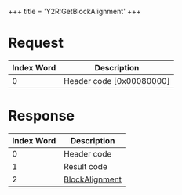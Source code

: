 +++
title = 'Y2R:GetBlockAlignment'
+++

# Request

| Index Word | Description                |
|------------|----------------------------|
| 0          | Header code \[0x00080000\] |

# Response

| Index Word | Description                                                 |
|------------|-------------------------------------------------------------|
| 0          | Header code                                                 |
| 1          | Result code                                                 |
| 2          | [BlockAlignment](Camera_Services#BlockAlignment "wikilink") |
